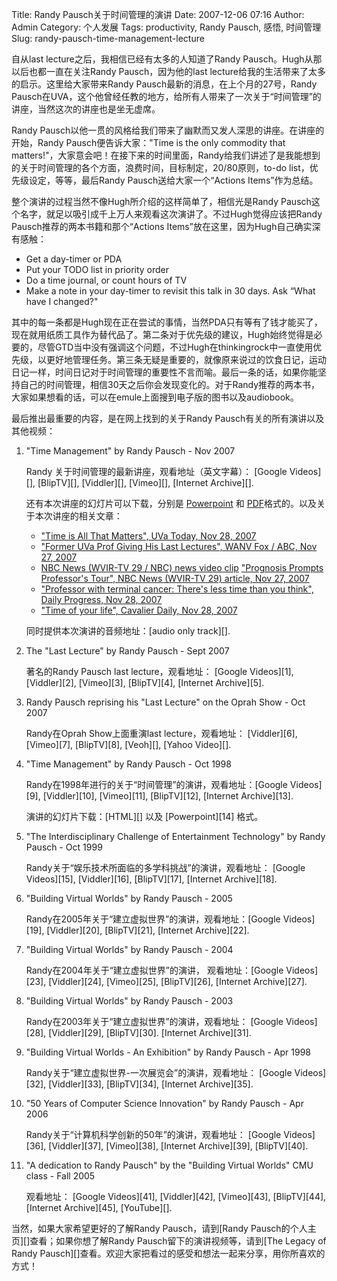 Title: Randy Pausch关于时间管理的演讲
Date: 2007-12-06 07:16
Author: Admin
Category: 个人发展
Tags: productivity, Randy Pausch, 感悟, 时间管理
Slug: randy-pausch-time-management-lecture

自从last lecture之后，我相信已经有太多的人知道了Randy
Pausch。Hugh从那以后也都一直在关注Randy Pausch，因为他的last
lecture给我的生活带来了太多的启示。这里给大家带来Randy
Pausch最新的消息，在上个月的27号，Randy
Pausch在UVA，这个他曾经任教的地方，给所有人带来了一次关于“时间管理”的讲座，当然这次的讲座也是坐无虚席。

Randy
Pausch以他一贯的风格给我们带来了幽默而又发人深思的讲座。在讲座的开始，Randy
Pausch便告诉大家："Time is the only commodity that
matters!"，大家意会吧！在接下来的时间里面，Randy给我们讲述了是我能想到的关于时间管理的各个方面，浪费时间，目标制定，20/80原则，to-do
list，优先级设定，等等，最后Randy Pausch送给大家一个“Actions
Items”作为总结。

整个演讲的过程当然不像Hugh所介绍的这样简单了，相信光是Randy
Pausch这个名字，就足以吸引成千上万人来观看这次演讲了。不过Hugh觉得应该把Randy
Pausch推荐的两本书籍和那个“Actions
Items”放在这里，因为Hugh自己确实深有感触：

-   Get a day-timer or PDA
-   Put your TODO list in priority order
-   Do a time journal, or count hours of TV
-   Make a note in your day-timer to revisit this talk in 30 days. Ask
    “What have I changed?"

</p>
其中的每一条都是Hugh现在正在尝试的事情，当然PDA只有等有了钱才能买了，现在就用纸质工具作为替代品了。第二条对于优先级的建议，Hugh始终觉得是必要的，尽管GTD当中没有强调这个问题，不过Hugh在thinkingrock中一直使用优先级，以更好地管理任务。第三条无疑是重要的，就像原来说过的饮食日记，运动日记一样，时间日记对于时间管理的重要性不言而喻。最后一条的话，如果你能坚持自己的时间管理，相信30天之后你会发现变化的。对于Randy推荐的两本书，大家如果想看的话，可以在emule上面搜到电子版的图书以及audiobook。

最后推出最重要的内容，是在网上找到的关于Randy
Pausch有关的所有演讲以及其他视频：

1.  "Time Management" by Randy Pausch - Nov 2007

    </p>
    Randy 关于时间管理的最新讲座，观看地址（英文字幕）： [Google Videos][],
    [BlipTV][], [Viddler][], [Vimeo][], [Internet Archive][].

    还有本次讲座的幻灯片可以下载，分别是 [Powerpoint][] 和
    [PDF][]格式的。以及关于本次讲座的相关文章：

    -   ["Time is All That Matters", UVa Today, Nov 28, 2007][]
    -   ["Former UVa Prof Giving His Last Lectures", WANV Fox / ABC, Nov
        27, 2007][]
    -   [NBC News (WVIR-TV 29 / NBC) news video clip][] ["Prognosis
        Prompts Professor's Tour", NBC News (WVIR-TV 29) article, Nov
        27, 2007][]
    -   ["Professor with terminal cancer: There's less time than you
        think", Daily Progress, Nov 28, 2007][]
    -   ["Time of your life", Cavalier Daily, Nov 28, 2007][]

    </p>
    <p>
    同时提供本次演讲的音频地址：[audio only track][].

2.  The "Last Lecture" by Randy Pausch - Sept 2007
    </p>
    <p>
    著名的Randy Pausch last lecture，观看地址： [Google Videos][1],
    [Viddler][2], [Vimeo][3], [BlipTV][4], [Internet Archive][5].
3.  Randy Pausch reprising his "Last Lecture" on the Oprah Show - Oct
    2007
    </p>
    <p>
    Randy在Oprah Show上面重演last lecture，观看地址： [Viddler][6],
    [Vimeo][7], [BlipTV][8], [Veoh][], [Yahoo Video][].
4.  "Time Management" by Randy Pausch - Oct 1998

    </p>
    Randy在1998年进行的关于“时间管理”的演讲，观看地址：[Google Videos][9],
    [Viddler][10], [Vimeo][11], [BlipTV][12], [Internet Archive][13].

    <p>
    演讲的幻灯片下载：[HTML][] 以及 [Powerpoint][14] 格式。

5.  "The Interdisciplinary Challenge of Entertainment Technology" by
    Randy Pausch - Oct 1999
    </p>
    <p>
    Randy关于“娱乐技术所面临的多学科挑战”的演讲，观看地址： [Google
    Videos][15], [Viddler][16], [BlipTV][17], [Internet Archive][18].
6.  "Building Virtual Worlds" by Randy Pausch - 2005
    </p>
    <p>
    Randy在2005年关于“建立虚拟世界”的演讲，观看地址：[Google Videos][19],
    [Viddler][20], [BlipTV][21], [Internet Archive][22].
7.  "Building Virtual Worlds" by Randy Pausch - 2004
    </p>
    <p>
    Randy在2004年关于“建立虚拟世界”的演讲， 观看地址：[Google Videos][23],
    [Viddler][24], [Vimeo][25], [BlipTV][26], [Internet Archive][27].
8.  "Building Virtual Worlds" by Randy Pausch - 2003
    </p>
    <p>
    Randy在2003年关于“建立虚拟世界”的演讲，观看地址： [Google Videos][28],
    [Viddler][29], [BlipTV][30]. [Internet Archive][31].
9.  "Building Virtual Worlds - An Exhibition" by Randy Pausch - Apr 1998
    </p>
    <p>
    Randy关于“建立虚拟世界-一次展览会”的演讲，观看地址： [Google
    Videos][32], [Viddler][33], [BlipTV][34], [Internet Archive][35].
10. "50 Years of Computer Science Innovation" by Randy Pausch - Apr 2006
    </p>
    <p>
    Randy关于“计算机科学创新的50年”的演讲，观看地址： [Google Videos][36],
    [Viddler][37], [Vimeo][38], [Internet Archive][39], [BlipTV][40].
11. "A dedication to Randy Pausch" by the "Building Virtual Worlds" CMU
    class - Fall 2005
    </p>
    <p>
    观看地址： [Google Videos][41], [Viddler][42], [Vimeo][43],
    [BlipTV][44], [Internet Archive][45], [YouTube][].

</p>
当然，如果大家希望更好的了解Randy Pausch，请到[Randy
Pausch的个人主页][]查看；如果你想了解Randy
Pausch留下的演讲视频等，请到[The Legacy of Randy
Pausch][]查看。欢迎大家把看过的感受和想法一起来分享，用你所喜欢的方式！

  [Google Videos]: http://video.google.com/videoplay?docid=-5784740380335567758
  [BlipTV]: http://blip.tv/file/510371/
  [Viddler]: http://www.viddler.com/explore/GabrielRobins/videos/12/
  [Vimeo]: http://www.vimeo.com/407387
  [Internet Archive]: http://www.archive.org/details/GabrielRobins-TimeManagementByRandyPauschNovember2007187
  [Powerpoint]: http://www.cs.virginia.edu/%7Erobins/Randy_Time_Management_UVa_2007_slides.html
  [PDF]: http://www.cs.virginia.edu/%7Erobins/Randy/RandyPauschTimeManagement2007.pdf
  ["Time is All That Matters", UVa Today, Nov 28, 2007]: http://www.virginia.edu/uvatoday/newsRelease.php?id=3389
  ["Former UVa Prof Giving His Last Lectures", WANV Fox / ABC, Nov 27,
  2007]: http://www.charlottesvillenewsplex.tv/news/headlines/11876776.html
  [NBC News (WVIR-TV 29 / NBC) news video clip]: http://www.nbc29.com/global/video/popup/pop_player.asp?ClipID1=1964572&h1=Prognosis%20Prompts%20Professor%27s%20Tour&vt1=v&at1=News&d1=114033&LaunchPageAdTag=News&activePane=info&playerVersion=1&hostPageUrl=http%3A//www.nbc29.com/global/story.asp%3Fs%3D7417066&rnd=97477415
  ["Prognosis Prompts Professor's Tour", NBC News (WVIR-TV 29) article,
  Nov 27, 2007]: http://www.nbc29.com/global/story.asp?s=7417066
  ["Professor with terminal cancer: There's less time than you think",
  Daily Progress, Nov 28, 2007]: http://www.dailyprogress.com/servlet/Satellite?pagename=CDP/MGArticle/CDP_BasicArticle&c=MGArticle&cid=1173353650922
  ["Time of your life", Cavalier Daily, Nov 28, 2007]: http://www.cavalierdaily.com/CVArticle.asp?ID=31810&pid=1657
  [audio only track]: http://www.virginia.edu/uvapodcast/newspopup.php?submit=true&id=631#
  [1]: http://video.google.com/videoplay?docid=3115188410730134929
  [2]: http://www.viddler.com/explore/GabrielRobins/videos/2/
  [3]: http://vimeo.com/372713
  [4]: http://blip.tv/file/470585
  [5]: http://www.archive.org/details/LastLecturebyRandyPausch
  [6]: http://www.viddler.com/explore/GabrielRobins/videos/1/
  [7]: http://vimeo.com/359779
  [8]: http://blip.tv/file/470635
  [Veoh]: http://www.veoh.com/videos/v1428285dxWa87Kp
  [Yahoo Video]: http://video.yahoo.com/video/play?vid=1370747
  [9]: http://video.google.com/videoplay?docid=2750363533451832628
  [10]: http://www.viddler.com/explore/GabrielRobins/videos/6/
  [11]: http://vimeo.com/368985
  [12]: http://blip.tv/file/470087
  [13]: http://www.archive.org/details/GabrielRobins_TimeManagement_byRandyPausch
  [HTML]: http://www.cs.virginia.edu/%7Erobins/TimeManagementTalk.html
  [14]: http://www.cs.virginia.edu/%7Erobins/TimeManagementTalk.ppt
  [15]: http://video.google.com/videoplay?docid=-6289646565732931247
  [16]: http://www.viddler.com/explore/GabrielRobins/videos/8/
  [17]: http://blip.tv/file/470570
  [18]: http://www.archive.org/details/GabrielRobins-TheInterdisciplinaryChallengeOfEntertainmentTechnologyByR413
  [19]: http://video.google.com/videoplay?docid=5239310949957698930
  [20]: http://www.viddler.com/GabrielRobins/videos/11/
  [21]: http://blip.tv/file/509048
  [22]: http://www.archive.org/details/GabrielRobins-BuildingVirtualWorlds2005ByRandyPausch789
  [23]: http://video.google.com/videoplay?docid=-1620372874721048063
  [24]: http://www.viddler.com/GabrielRobins/videos/13/
  [25]: http://www.vimeo.com/415697
  [26]: http://blip.tv/file/518974
  [27]: http://www.archive.org/details/GabrielRobins-BuildingVirtualWorldsShowByRandyPausch2004228
  [28]: http://video.google.com/videoplay?docid=3641693109934111992
  [29]: http://www.viddler.com/GabrielRobins/videos/14/
  [30]: http://blip.tv/file/519342/
  [31]: http://www.archive.org/details/GabrielRobins-BuildingVirtualWorlds2003ByRandyPausch140
  [32]: http://video.google.com/videoplay?docid=7172997217325917388
  [33]: http://www.viddler.com/explore/GabrielRobins/videos/7/
  [34]: http://blip.tv/file/470292
  [35]: http://www.archive.org/details/GabrielRobins-BuildingVirtualWorldsAnExhibitionByRandyPauschApril199358
  [36]: http://video.google.com/videoplay?docid=-3893451748040314707
  [37]: http://www.viddler.com/explore/GabrielRobins/videos/9/
  [38]: http://www.vimeo.com/394001
  [39]: http://www.archive.org/details/GabrielRobins-50YearsOfComputerScienceInnovationByRandyPausch812
  [40]: http://blip.tv/file/470478
  [41]: http://video.google.com/videoplay?docid=1820100070536174874
  [42]: http://www.viddler.com/explore/GabrielRobins/videos/10/
  [43]: http://www.vimeo.com/392021
  [44]: http://blip.tv/file/491422/
  [45]: http://www.archive.org/details/GabrielRobins-ADedicationToRandyPauschByTheFall2005BuildingVirtualW386
  [YouTube]: http://youtube.com/watch?v=qbtuEpVJRsw
  [Randy Pausch的个人主页]: http://www.cs.cmu.edu/%7Epausch/
  [The Legacy of Randy Pausch]: http://www.cs.virginia.edu/%7Erobins/Randy/
